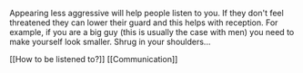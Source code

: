 Appearing less aggressive will help people listen to you. If they don't feel threatened they can lower their guard and this helps with reception. For example, if you are a big guy (this is usually the case with men) you need to make yourself look smaller. Shrug in your shoulders...


[[How to be listened to?]]
[[Communication]]